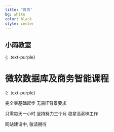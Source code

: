 ```yaml
---
title: "首页"
bg: white
color: black
style: center
---
```


## **小雨教室**
{: .text-purple}

<span class="fa-stack subtlecircle" style="font-size:100px; background:rgba(255,166,0,0.1)">
  <i class="fa fa-circle fa-stack-2x text-white"></i>
  <i class="fa fa-cubes fa-stack-1x text-orange"></i>
</span>

# 微软数据库及商务智能课程
{: .text-purple}


完全零基础起步  无需IT背景要求

只需每天一小时
坚持努力三个月
稳拿高薪BI工作

<span id="forkongithub">
  <a  class="bg-blue">
    网站建设中, 敬请期待
  </a>
</span>

